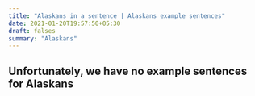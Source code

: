 ```yaml
---
title: "Alaskans in a sentence | Alaskans example sentences"
date: 2021-01-20T19:57:50+05:30
draft: falses
summary: "Alaskans"
---
```

## Unfortunately, we have no example sentences for Alaskans                 
